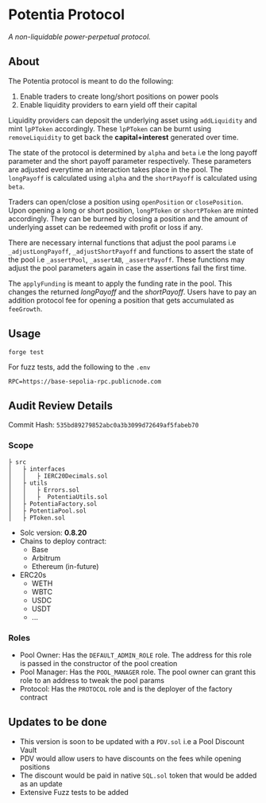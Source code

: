 # Potentia Protocol

*A non-liquidable power-perpetual protocol.*

## About

The Potentia protocol is meant to do the following:

1. Enable traders to create long/short positions on power pools
2. Enable liquidity providers to earn yield off their capital 

Liquidity providers can deposit the underlying asset using `addLiquidity` and mint `lpPToken` accordingly. These `lpPToken` can be burnt using `removeLiquidity` to get back the **capital+interest** generated over time.

The state of the protocol is determined by `alpha` and `beta` i.e the long payoff parameter and the short payoff parameter respectively. These parameters are adjusted everytime an interaction takes place in the pool. The `longPayoff` is calculated using `alpha` and the `shortPayoff` is calculated using `beta`.

Traders can open/close a position using `openPosition` or `closePosition`. Upon opening a long or short position, `longPToken` or `shortPToken` are minted accordingly. They can be burned by closing a position and the amount of underlying asset can be redeemed with profit or loss if any.

There are necessary internal functions that adjust the pool params i.e `_adjustLongPayoff`, `_adjustShortPayoff` and functions to assert the state of the pool i.e `_assertPool`, `_assertAB`, `_assertPayoff`. These functions may adjust the pool parameters again in case the assertions fail the first time.

The `applyFunding` is meant to apply the funding rate in the pool. This changes the returned *longPayoff* and the *shortPayoff*. Users have to pay an addition protocol fee for opening a position that gets accumulated as `feeGrowth`.

## Usage

```
forge test
```

For fuzz tests, add the following to the `.env`

```
RPC=https://base-sepolia-rpc.publicnode.com
```

## Audit Review Details

Commit Hash: `535bd89279852abc0a3b3099d72649af5fabeb70`

### Scope

```
├ src
│   ├ interfaces
│   │   ├ IERC20Decimals.sol
│   ├ utils
│   │   ├ Errors.sol
│   │   ├  PotentiaUtils.sol
│   ├ PotentiaFactory.sol
│   ├ PotentiaPool.sol
│   ├ PToken.sol
```

- Solc version: **0.8.20**
- Chains to deploy contract: 
    - Base
    - Arbitrum
    - Ethereum (in-future)
- ERC20s
    - WETH
    - WBTC
    - USDC
    - USDT
    - ...

### Roles

- Pool Owner: Has the `DEFAULT_ADMIN_ROLE` role. The address for this role is passed in the constructor of the pool creation
- Pool Manager: Has the `POOL_MANAGER` role. The pool owner can grant this role to an address to tweak the pool params
- Protocol: Has the `PROTOCOL` role and is the deployer of the factory contract

## Updates to be done

- This version is soon to be updated with a `PDV.sol` i.e a Pool Discount Vault
- PDV would allow users to have discounts on the fees while opening positions
- The discount would be paid in native `SQL.sol` token that would be added as an update
- Extensive Fuzz tests to be added
